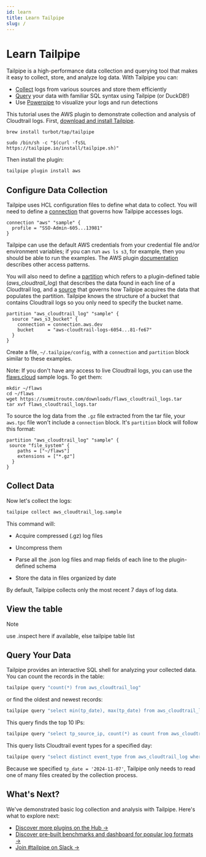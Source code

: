 ```yaml
---
id: learn
title: Learn Tailpipe
slug: /
---
```



# Learn Tailpipe

Tailpipe is a high-performance data collection and querying tool that makes it easy to collect, store, and analyze log data. With Tailpipe you can:

- [Collect](/docs/manage/collection) logs from various sources and store them efficiently
- [Query](/docs/query) your data with familiar SQL syntax using Tailpipe (or DuckDB!)
- Use [Powerpipe](https://powerpipe.io) to visualize your logs and run detections 

This tutorial uses the AWS plugin to demonstrate collection and analysis of Cloudtrail logs. First, [download and install Tailpipe](/downloads).

```bash+macos
brew install turbot/tap/tailpipe
```

```bash+linux
sudo /bin/sh -c "$(curl -fsSL https://tailpipe.io/install/tailpipe.sh)"
```

Then install the plugin:

```bash
tailpipe plugin install aws
```

## Configure Data Collection

Tailpipe uses HCL configuration files to define what data to collect. You will need to define a [connection](/docs/manage/connection) that governs how Tailpipe accesses logs. 

```
connection "aws" "sample" {
  profile = "SSO-Admin-605...13981"
}
```

Tailpipe can use the default AWS credentials from your credential file and/or environment variables; if you can run `aws ls s3`, for example, then you should be able to run the examples. The AWS plugin [documentation](https://hub.tailpipe.io/plugins/turbot/aws) describes other access patterns.

You will also need to define a [partition](/docs/manage/partition) which refers to a plugin-defined table (*aws_cloudtrail_log*) that describes the data found in each line of a Cloudtrail log, and a [source](/docs/manage/source) that governs how Tailpipe acquires the data that populates the partition. Tailpipe knows the structure of a bucket that contains Cloudtrail logs so you only need to specify the bucket name.

```
partition "aws_cloudtrail_log" "sample" {
  source "aws_s3_bucket" {
    connection = connection.aws.dev
    bucket     = "aws-cloudtrail-logs-6054...81-fe67"
  }
}
```

Create a file, `~/.tailpipe/config`, with a `connection` and `partition` block similar to these examples.  

Note: If you don't have any access to live Cloudtrail logs, you can use the [flaws.cloud](http://flaws.cloud/) sample logs. To get them:

```
mkdir ~/flaws
cd ~/flaws
wget https://summitroute.com/downloads/flaws_cloudtrail_logs.tar
tar xvf flaws_cloudtrail_logs.tar
```

To source the log data from the `.gz` file extracted from the tar file, your `aws.tpc` file won't include a `connection` block. It's `partition` block will follow this format:

```
partition "aws_cloudtrail_log" "sample" {
 source "file_system" {
    paths = ["~/flaws"]
    extensions = ["*.gz"]
  }
}
```

## Collect Data

Now let's collect the logs:

```bash
tailpipe collect aws_cloudtrail_log.sample
```

This command will:

- Acquire compressed (.gz) log files

- Uncompress them

- Parse all the .json log files and map fields of each line to the plugin-defined schema

- Store the data in files organized by date

By default, Tailpipe collects only the most recent 7 days of log data.

## View the table

>[!NOTE]
> use .inspect here if available, else tailpipe table list

## Query Your Data

Tailpipe provides an interactive SQL shell for analyzing your collected data. You can count the records in the table:

```bash
tailpipe query "count(*) from aws_cloudtrail_log"
```

or find the oldest and newest records:

```bash
tailpipe query "select min(tp_date), max(tp_date) from aws_cloudtrail_log"
```

This query finds the top 10 IPs:

```bash
tailpipe query "select tp_source_ip, count(*) as count from aws_cloudtrail_log group by tp_source_ip order by count desc"
```

This query lists Cloudtrail event types for a specified day:

```bash
tailpipe query "select distinct event_type from aws_cloudtrail_log where tp_date = '2024-11-07'"
```

Because we specified `tp_date = '2024-11-07'`, Tailpipe only needs to read one of many files created by the collection process. 

## What's Next?

We've demonstrated basic log collection and analysis with Tailpipe. Here's what to explore next:

- [Discover more plugins on the Hub →](https://hub.tailpipe.io/plugins)
- [Discover pre-built benchmarks and dashboard for popular log formats →](https://hub.powerpipe.io/?engines=tailpipe)
- [Join #tailpipe on Slack →](https://turbot.com/community/join)

